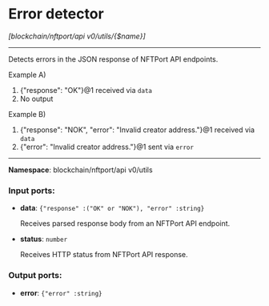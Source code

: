 # Error detector

_[blockchain/nftport/api v0/utils/{$name}]_

---

Detects errors in the JSON response of NFTPort API endpoints.

Example A)
1. {"response": "OK"}@1 received via `data`
2. No output

Example B)
1. {"response": "NOK", "error": "Invalid creator address."}@1 received via `data`
2. {"error": "Invalid creator address."}@1 sent via `error`

---

__Namespace__: blockchain/nftport/api v0/utils

### Input ports:

* __data__: ` {"response" :("OK" or "NOK"), "error" :string} `

    Receives parsed response body from an NFTPort API endpoint.


* __status__: ` number `

    Receives HTTP status from NFTPort API response.

### Output ports:

* __error__: ` {"error" :string} `

